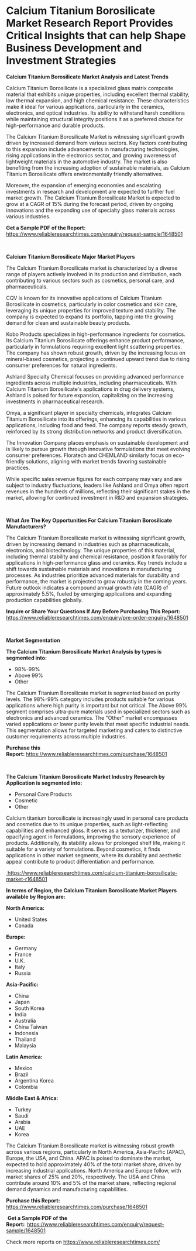 <p><h1>Calcium Titanium Borosilicate Market Research Report Provides Critical Insights that can help Shape Business Development and Investment Strategies</h1></p><p><strong>Calcium Titanium Borosilicate Market Analysis and Latest Trends</strong></p>
<p><p>Calcium Titanium Borosilicate is a specialized glass matrix composite material that exhibits unique properties, including excellent thermal stability, low thermal expansion, and high chemical resistance. These characteristics make it ideal for various applications, particularly in the ceramics, electronics, and optical industries. Its ability to withstand harsh conditions while maintaining structural integrity positions it as a preferred choice for high-performance and durable products.</p><p>The Calcium Titanium Borosilicate Market is witnessing significant growth driven by increased demand from various sectors. Key factors contributing to this expansion include advancements in manufacturing technologies, rising applications in the electronics sector, and growing awareness of lightweight materials in the automotive industry. The market is also benefiting from the increasing adoption of sustainable materials, as Calcium Titanium Borosilicate offers environmentally friendly alternatives. </p><p>Moreover, the expansion of emerging economies and escalating investments in research and development are expected to further fuel market growth. The Calcium Titanium Borosilicate Market is expected to grow at a CAGR of 15% during the forecast period, driven by ongoing innovations and the expanding use of specialty glass materials across various industries.</p></p>
<p><strong>Get a Sample PDF of the Report:&nbsp;</strong> <a href="https://www.reliableresearchtimes.com/enquiry/request-sample/1648501?utm_campaign=3363&utm_medium=2&utm_source=Github&utm_content=ia&utm_term=01042025&utm_id=calcium-titanium-borosilicate">https://www.reliableresearchtimes.com/enquiry/request-sample/1648501</a></p>
<p>&nbsp;</p>
<p><strong>Calcium Titanium Borosilicate Major Market Players</strong></p>
<p><p>The Calcium Titanium Borosilicate market is characterized by a diverse range of players actively involved in its production and distribution, each contributing to various sectors such as cosmetics, personal care, and pharmaceuticals.</p><p>CQV is known for its innovative applications of Calcium Titanium Borosilicate in cosmetics, particularly in color cosmetics and skin care, leveraging its unique properties for improved texture and stability. The company is expected to expand its portfolio, tapping into the growing demand for clean and sustainable beauty products.</p><p>Kobo Products specializes in high-performance ingredients for cosmetics. Its Calcium Titanium Borosilicate offerings enhance product performance, particularly in formulations requiring excellent light scattering properties. The company has shown robust growth, driven by the increasing focus on mineral-based cosmetics, projecting a continued upward trend due to rising consumer preferences for natural ingredients.</p><p>Ashland Specialty Chemical focuses on providing advanced performance ingredients across multiple industries, including pharmaceuticals. With Calcium Titanium Borosilicate's applications in drug delivery systems, Ashland is poised for future expansion, capitalizing on the increasing investments in pharmaceutical research.</p><p>Omya, a significant player in specialty chemicals, integrates Calcium Titanium Borosilicate into its offerings, enhancing its capabilities in various applications, including food and feed. The company reports steady growth, reinforced by its strong distribution networks and product diversification.</p><p>The Innovation Company places emphasis on sustainable development and is likely to pursue growth through innovative formulations that meet evolving consumer preferences. Floratech and CHEMLAND similarly focus on eco-friendly solutions, aligning with market trends favoring sustainable practices.</p><p>While specific sales revenue figures for each company may vary and are subject to industry fluctuations, leaders like Ashland and Omya often report revenues in the hundreds of millions, reflecting their significant stakes in the market, allowing for continued investment in R&D and expansion strategies.</p></p>
<p>&nbsp;</p>
<p><strong>What Are The Key Opportunities For Calcium Titanium Borosilicate Manufacturers?</strong></p>
<p><p>The Calcium Titanium Borosilicate market is witnessing significant growth, driven by increasing demand in industries such as pharmaceuticals, electronics, and biotechnology. The unique properties of this material, including thermal stability and chemical resistance, position it favorably for applications in high-performance glass and ceramics. Key trends include a shift towards sustainable materials and innovations in manufacturing processes. As industries prioritize advanced materials for durability and performance, the market is projected to grow robustly in the coming years. Future outlook indicates a compound annual growth rate (CAGR) of approximately 5.5%, fueled by emerging applications and expanding production capabilities globally.</p></p>
<p><strong>Inquire or Share Your Questions If Any Before Purchasing This Report:</strong> <a href="https://www.reliableresearchtimes.com/enquiry/pre-order-enquiry/1648501?utm_campaign=3363&utm_medium=2&utm_source=Github&utm_content=ia&utm_term=01042025&utm_id=calcium-titanium-borosilicate">https://www.reliableresearchtimes.com/enquiry/pre-order-enquiry/1648501</a></p>
<p>&nbsp;</p>
<p><strong>Market Segmentation</strong></p>
<p><strong>The Calcium Titanium Borosilicate Market Analysis by types is segmented into:</strong></p>
<p><ul><li>98%-99%</li><li>Above 99%</li><li>Other</li></ul></p>
<p><p>The Calcium Titanium Borosilicate market is segmented based on purity levels. The 98%-99% category includes products suitable for various applications where high purity is important but not critical. The Above 99% segment comprises ultra-pure materials used in specialized sectors such as electronics and advanced ceramics. The "Other" market encompasses varied applications or lower purity levels that meet specific industrial needs. This segmentation allows for targeted marketing and caters to distinctive customer requirements across multiple industries.</p></p>
<p><strong>Purchase this Report:&nbsp;</strong><a href="https://www.reliableresearchtimes.com/purchase/1648501?utm_campaign=3363&utm_medium=2&utm_source=Github&utm_content=ia&utm_term=01042025&utm_id=calcium-titanium-borosilicate">https://www.reliableresearchtimes.com/purchase/1648501</a></p>
<p>&nbsp;</p>
<p><strong>The Calcium Titanium Borosilicate Market Industry Research by Application is segmented into:</strong></p>
<p><ul><li>Personal Care Products</li><li>Cosmetic</li><li>Other</li></ul></p>
<p><p>Calcium titanium borosilicate is increasingly used in personal care products and cosmetics due to its unique properties, such as light-reflecting capabilities and enhanced gloss. It serves as a texturizer, thickener, and opacifying agent in formulations, improving the sensory experience of products. Additionally, its stability allows for prolonged shelf life, making it suitable for a variety of formulations. Beyond cosmetics, it finds applications in other market segments, where its durability and aesthetic appeal contribute to product differentiation and performance.</p></p>
<p><a href="https://www.reliableresearchtimes.com/calcium-titanium-borosilicate-market-r1648501?utm_campaign=3363&utm_medium=2&utm_source=Github&utm_content=ia&utm_term=01042025&utm_id=calcium-titanium-borosilicate">&nbsp;https://www.reliableresearchtimes.com/calcium-titanium-borosilicate-market-r1648501</a></p>
<p><strong>In terms of Region, the Calcium Titanium Borosilicate Market Players available by Region are:</strong></p>
<p>
    <p> <strong> North America: </strong>
        <ul>
            <li>United States</li>
            <li>Canada</li>
        </ul>
        </p> 
    <p> <strong> Europe: </strong>
        <ul>
            <li>Germany</li>
            <li>France</li>
            <li>U.K.</li>
            <li>Italy</li>
            <li>Russia</li>
        </ul>
        </p> 
    <p> <strong> Asia-Pacific: </strong>
        <ul>
            <li>China</li>
            <li>Japan</li>
            <li>South Korea</li>
            <li>India</li>
            <li>Australia</li>
            <li>China Taiwan</li>
            <li>Indonesia</li>
            <li>Thailand</li>
            <li>Malaysia</li>
        </ul>
        </p> 
    <p> <strong> Latin America: </strong>
        <ul>
            <li>Mexico</li>
            <li>Brazil</li>
            <li>Argentina Korea</li>
            <li>Colombia</li>
        </ul>
        </p> 
    <p> <strong> Middle East & Africa: </strong>
        <ul>
            <li>Turkey</li>
            <li>Saudi</li>
            <li>Arabia</li>
            <li>UAE</li>
            <li>Korea</li>
        </ul>
    </p>
    </p>
<p><p>The Calcium Titanium Borosilicate market is witnessing robust growth across various regions, particularly in North America, Asia-Pacific (APAC), Europe, the USA, and China. APAC is poised to dominate the market, expected to hold approximately 40% of the total market share, driven by increasing industrial applications. North America and Europe follow, with market shares of 25% and 20%, respectively. The USA and China contribute around 10% and 5% of the market share, reflecting regional demand dynamics and manufacturing capabilities.</p></p>
<p><strong>Purchase this Report: </strong><a href="https://www.reliableresearchtimes.com/purchase/1648501?utm_campaign=3363&utm_medium=2&utm_source=Github&utm_content=ia&utm_term=01042025&utm_id=calcium-titanium-borosilicate">https://www.reliableresearchtimes.com/purchase/1648501</a></p>
<p>&nbsp;<strong>Get a Sample PDF of the Report:&nbsp;&nbsp;</strong><a href="https://www.reliableresearchtimes.com/enquiry/request-sample/1648501?utm_campaign=3363&utm_medium=2&utm_source=Github&utm_content=ia&utm_term=01042025&utm_id=calcium-titanium-borosilicate">https://www.reliableresearchtimes.com/enquiry/request-sample/1648501</a></p>
<p><strong></strong></p>
<p>Check more reports on <a href="https://www.reliableresearchtimes.com/?utm_campaign=3363&utm_medium=2&utm_source=Github&utm_content=ia&utm_term=01042025&utm_id=calcium-titanium-borosilicate">https://www.reliableresearchtimes.com/</a></p>